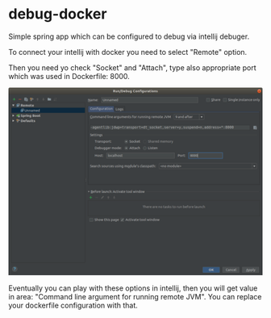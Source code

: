 # debug-docker
Simple spring app which can be configured to debug via intellij debuger.

To connect your intellij with docker you need to select "Remote" option.

Then you need yo check "Socket" and "Attach", type also appropriate port which was used in Dockerfile: 8000.

![Configuration in Intellij](https://github.com/radekbor/debug-docker/blob/master/intelij-configuration.png)

Eventually you can play with these options in intellij, then you will get value in area:
"Command line argument for running remote JVM". You can replace your dockerfile configuration with that.

